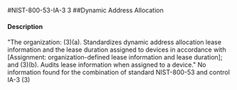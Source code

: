 #NIST-800-53-IA-3 3
##Dynamic Address Allocation
#### Description
"The organization:
   (3)(a).  Standardizes dynamic address allocation lease information and the lease duration assigned to devices in accordance with [Assignment: organization-defined lease information and lease duration]; and
   (3)(b).  Audits lease information when assigned to a device."
No information found for the combination of standard NIST-800-53 and control IA-3 (3)
